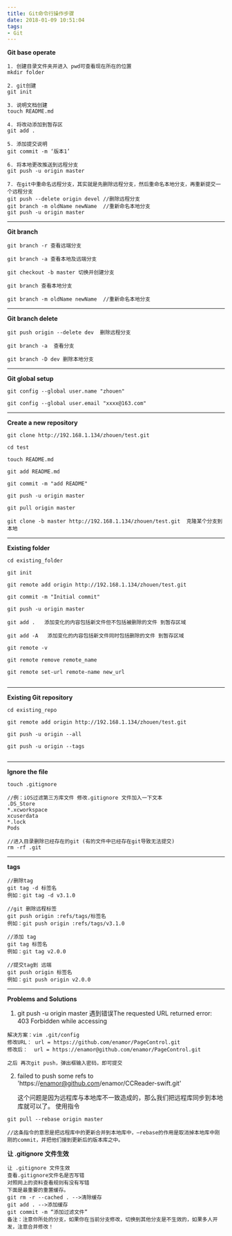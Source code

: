 ```yaml
---
title: Git命令行操作步骤
date: 2018-01-09 10:51:04
tags:
- Git
---
```


**Git base operate**

~~~shell
1. 创建目录文件夹并进入 pwd可查看现在所在的位置
mkdir folder

2. git创建
git init

3. 说明文档创建
touch README.md

4. 将改动添加到暂存区
git add .

5. 添加提交说明
git commit -m ‘版本1’

6. 将本地更改推送到远程分支
git push -u origin master

7. 在git中重命名远程分支，其实就是先删除远程分支，然后重命名本地分支，再重新提交一个远程分支
git push --delete origin devel //删除远程分支
git branch -m oldName newName  //重新命名本地分支
git push -u origin master

~~~



****

**Git branch**

~~~shell
git branch -r 查看远端分支

git branch -a 查看本地及远端分支

git checkout -b master 切换并创建分支

git branch 查看本地分支

git branch -m oldName newName  //重新命名本地分支

~~~



------

**Git branch delete**

~~~shell
git push origin --delete dev  删除远程分支

git branch -a  查看分支

git branch -D dev 删除本地分支

~~~



****

**Git global setup**

~~~shell
git config --global user.name "zhouen"

git config --global user.email "xxxx@163.com"

~~~



****

**Create a new repository**

~~~shell
git clone http://192.168.1.134/zhouen/test.git

cd test

touch README.md

git add README.md

git commit -m "add README"

git push -u origin master

git pull origin master

git clone -b master http://192.168.1.134/zhouen/test.git  克隆某个分支到本地

~~~



****

**Existing folder**

~~~shell
cd existing_folder

git init

git remote add origin http://192.168.1.134/zhouen/test.git

git commit -m "Initial commit"

git push -u origin master

git add .   添加变化的内容包括新文件但不包括被删除的文件 到暂存区域

git add -A   添加变化的内容包括新文件同时包括删除的文件 到暂存区域

git remote -v

git remote remove remote_name

git remote set-url remote-name new_url


~~~



****

**Existing Git repository**

~~~shell
cd existing_repo

git remote add origin http://192.168.1.134/zhouen/test.git

git push -u origin --all

git push -u origin --tags


~~~



------

**Ignore the file**

```shell
touch .gitignore

//例：iOS过滤第三方库文件 修改.gitignore 文件加入一下文本
.DS_Store
*.xcworkspace
xcuserdata
*.lock
Pods

//进入目录删除已经存在的git (有的文件中已经存在git导致无法提交)
rm -rf .git
```



------

**tags**

```shell
//删除tag
git tag -d 标签名  
例如：git tag -d v3.1.0

//git 删除远程标签
git push origin :refs/tags/标签名  
例如：git push origin :refs/tags/v3.1.0

//添加 tag
git tag 标签名
例如：git tag v2.0.0

//提交tag到 远端
git push origin 标签名
例如：git push origin v2.0.0
```



------

**Problems and Solutions**

1. git push -u origin master 遇到错误The requested URL returned error: 403 Forbidden while accessing

```shell
解决方案：vim .git/config
修改URL： url = https://github.com/enamor/PageControl.git
修改后：  url = https://enamor@github.com/enamor/PageControl.git

之后 再次git push，弹出框输入密码，即可提交
```

2. failed to push some refs to 'https://enamor@github.com/enamor/CCReader-swift.git'

   这个问题是因为远程库与本地库不一致造成的，那么我们把远程库同步到本地库就可以了。 
   使用指令

~~~shell
git pull --rebase origin master

//这条指令的意思是把远程库中的更新合并到本地库中，–rebase的作用是取消掉本地库中刚刚的commit，并把他们接到更新后的版本库之中。
~~~



**让 .gitignore 文件生效**

~~~
让 .gitignore 文件生效
查看.gitignore文件名是否写错
对照网上的资料查看规则有没有写错
下面是最重要的重置缓存。
git rm -r --cached . -->清除缓存
git add . -->添加缓存
git commit -m “添加过滤文件”
备注：注意你所处的分支，如果你在当前分支修改，切换到其他分支是不生效的，如果多人开发，注意合并修改！

~~~

